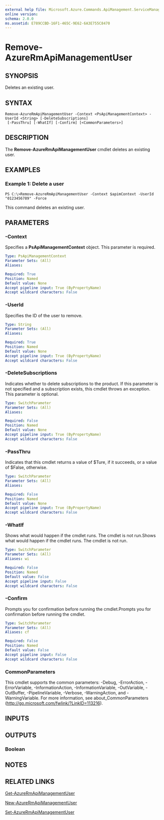 ```yaml
---
external help file: Microsoft.Azure.Commands.ApiManagement.ServiceManagement.dll-Help.xml
online version: 
schema: 2.0.0
ms.assetid: E789CCBD-16F1-465C-9E62-6A3E755C8470
---
```


# Remove-AzureRmApiManagementUser

## SYNOPSIS
Deletes an existing user.

## SYNTAX

```
Remove-AzureRmApiManagementUser -Context <PsApiManagementContext> -UserId <String> [-DeleteSubscriptions]
 [-PassThru] [-WhatIf] [-Confirm] [<CommonParameters>]
```

## DESCRIPTION
The **Remove-AzureRmApiManagementUser** cmdlet deletes an existing user.

## EXAMPLES

### Example 1: Delete a user
```
PS C:\>Remove-AzureRmApiManagementUser -Context $apimContext -UserId "0123456789" -Force
```

This command deletes an existing user.

## PARAMETERS

### -Context
Specifies a **PsApiManagementContext** object.
This parameter is required.

```yaml
Type: PsApiManagementContext
Parameter Sets: (All)
Aliases: 

Required: True
Position: Named
Default value: None
Accept pipeline input: True (ByPropertyName)
Accept wildcard characters: False
```

### -UserId
Specifies the ID of the user to remove.

```yaml
Type: String
Parameter Sets: (All)
Aliases: 

Required: True
Position: Named
Default value: None
Accept pipeline input: True (ByPropertyName)
Accept wildcard characters: False
```

### -DeleteSubscriptions
Indicates whether to delete subscriptions to the product.
If this parameter is not specified and a subscription exists, this cmdlet throws an exception.
This parameter is optional.

```yaml
Type: SwitchParameter
Parameter Sets: (All)
Aliases: 

Required: False
Position: Named
Default value: None
Accept pipeline input: True (ByPropertyName)
Accept wildcard characters: False
```

### -PassThru
Indicates that this cmdlet returns a value of $Ture, if it succeeds, or a value of $False, otherwise.

```yaml
Type: SwitchParameter
Parameter Sets: (All)
Aliases: 

Required: False
Position: Named
Default value: None
Accept pipeline input: True (ByPropertyName)
Accept wildcard characters: False
```

### -WhatIf
Shows what would happen if the cmdlet runs.
The cmdlet is not run.Shows what would happen if the cmdlet runs.
The cmdlet is not run.

```yaml
Type: SwitchParameter
Parameter Sets: (All)
Aliases: wi

Required: False
Position: Named
Default value: False
Accept pipeline input: False
Accept wildcard characters: False
```

### -Confirm
Prompts you for confirmation before running the cmdlet.Prompts you for confirmation before running the cmdlet.

```yaml
Type: SwitchParameter
Parameter Sets: (All)
Aliases: cf

Required: False
Position: Named
Default value: False
Accept pipeline input: False
Accept wildcard characters: False
```

### CommonParameters
This cmdlet supports the common parameters: -Debug, -ErrorAction, -ErrorVariable, -InformationAction, -InformationVariable, -OutVariable, -OutBuffer, -PipelineVariable, -Verbose, -WarningAction, and -WarningVariable. For more information, see about_CommonParameters (http://go.microsoft.com/fwlink/?LinkID=113216).

## INPUTS

## OUTPUTS

### Boolean

## NOTES

## RELATED LINKS

[Get-AzureRmApiManagementUser](./Get-AzureRmApiManagementUser.md)

[New-AzureRmApiManagementUser](./New-AzureRmApiManagementUser.md)

[Set-AzureRmApiManagementUser](./Set-AzureRmApiManagementUser.md)


